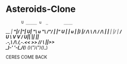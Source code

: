 Asteroids-Clone
===============

           U _____ u  _       ____    
 __        __\| ___"|/ |"|    U|  _"\ u 
 \"\      /"/ |  _|" U | | u  \| |_) |/ 
 /\ \ /\ / /\ | |___  \| |/__  |  __/   
U  \ V  V /  U|_____|  |_____| |_|      
.-,_\ /\ /_,-.<<   >>  //  \\  ||>>_    
 \_)-'  '-(_/(__) (__)(_")("_)(__)__)   

CERES COME BACK